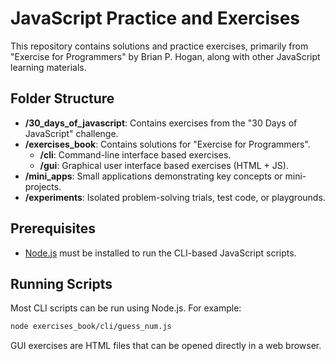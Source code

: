 # JavaScript Practice and Exercises

This repository contains solutions and practice exercises, primarily from "Exercise for Programmers" by Brian P. Hogan, along with other JavaScript learning materials.

## Folder Structure

- **/30_days_of_javascript**: Contains exercises from the "30 Days of JavaScript" challenge.
- **/exercises_book**: Contains solutions for "Exercise for Programmers".
  - **/cli**: Command-line interface based exercises.
  - **/gui**: Graphical user interface based exercises (HTML + JS).
- **/mini_apps**: Small applications demonstrating key concepts or mini-projects.
- **/experiments**: Isolated problem-solving trials, test code, or playgrounds.

## Prerequisites

- [Node.js](https://nodejs.org/) must be installed to run the CLI-based JavaScript scripts.

## Running Scripts

Most CLI scripts can be run using Node.js. For example:

```bash
node exercises_book/cli/guess_num.js
```

GUI exercises are HTML files that can be opened directly in a web browser.
